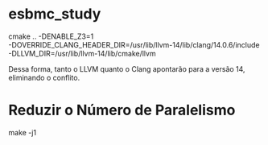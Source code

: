 # esbmc_study

cmake .. -DENABLE_Z3=1 \
  -DOVERRIDE_CLANG_HEADER_DIR=/usr/lib/llvm-14/lib/clang/14.0.6/include \
  -DLLVM_DIR=/usr/lib/llvm-14/lib/cmake/llvm


Dessa forma, tanto o LLVM quanto o Clang apontarão para a versão 14, eliminando o conflito.


# Reduzir o Número de Paralelismo

make -j1


